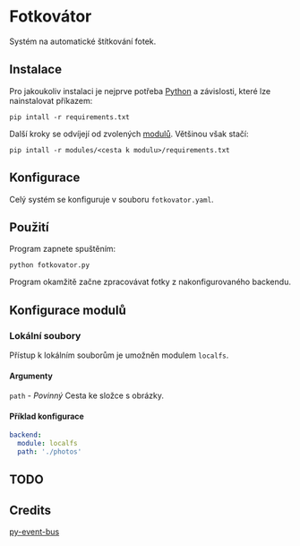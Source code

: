 # Fotkovátor

Systém na automatické štítkování fotek.

## Instalace

Pro jakoukoliv instalaci je nejprve potřeba [Python](https://www.python.org/) a závislosti, které lze nainstalovat příkazem: 

```shell
pip intall -r requirements.txt
```

Další kroky se odvíjejí od zvolených [modulů](#Konfigurace-modulů). Většinou však stačí:

```shell
pip intall -r modules/<cesta k modulu>/requirements.txt
```

## Konfigurace

Celý systém se konfiguruje v souboru `fotkovator.yaml`.

## Použití

Program zapnete spuštěním:

```shell
python fotkovator.py
```

Program okamžitě začne zpracovávat fotky z nakonfigurovaného backendu.

## Konfigurace modulů

### Lokální soubory

Přístup k lokálním souborům je umožněn modulem `localfs`.

#### Argumenty

`path` - *Povinný* Cesta ke složce s obrázky.


#### Příklad konfigurace

```yaml
backend:
  module: localfs
  path: './photos'
```

## TODO

## Credits

[py-event-bus](https://github.com/joeltok/py-event-bus)